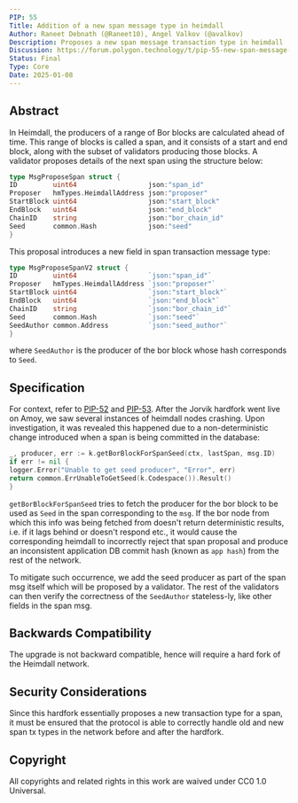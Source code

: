 ```yaml
---
PIP: 55
Title: Addition of a new span message type in heimdall
Author: Raneet Debnath (@Raneet10), Angel Valkov (@avalkov)
Description: Proposes a new span message transaction type in heimdall
Discussion: https://forum.polygon.technology/t/pip-55-new-span-message-type-in-heimdall/20510
Status: Final
Type: Core
Date: 2025-01-08
---
```


## Abstract
In Heimdall, the producers of a range of Bor blocks are calculated ahead of time. This range of blocks is called a span, and it consists of a start and end block, along with the subset of validators producing those blocks.
A validator proposes details of the next span using the structure below:

```go
type MsgProposeSpan struct {
ID         uint64                  json:"span_id"
Proposer   hmTypes.HeimdallAddress json:"proposer"
StartBlock uint64                  json:"start_block"
EndBlock   uint64                  json:"end_block"
ChainID    string                  json:"bor_chain_id"
Seed       common.Hash             json:"seed"
}
```

This proposal introduces a new field in span transaction message type:

```go
type MsgProposeSpanV2 struct {
ID         uint64                  `json:"span_id"`
Proposer   hmTypes.HeimdallAddress `json:"proposer"`
StartBlock uint64                  `json:"start_block"`
EndBlock   uint64                  `json:"end_block"`
ChainID    string                  `json:"bor_chain_id"`
Seed       common.Hash             `json:"seed"`
SeedAuthor common.Address          `json:"seed_author"`
}
```

where `SeedAuthor` is the producer of the bor block whose hash corresponds to `Seed`.

## Specification
For context, refer to [PIP-52](https://github.com/maticnetwork/Polygon-Improvement-Proposals/blob/main/PIPs/PIP-52.md) and [PIP-53](https://github.com/maticnetwork/Polygon-Improvement-Proposals/blob/main/PIPs/PIP-53.md).
After the Jorvik hardfork went live on Amoy, we saw several instances of heimdall nodes crashing. Upon investigation, it was revealed this happened due to a non-deterministic change introduced when a span is being committed in the database:

```go
_, producer, err := k.getBorBlockForSpanSeed(ctx, lastSpan, msg.ID)
if err != nil {
logger.Error("Unable to get seed producer", "Error", err)
return common.ErrUnableToGetSeed(k.Codespace()).Result()
}
```

`getBorBlockForSpanSeed` tries to fetch the producer for the bor block to be used as `Seed` in the span corresponding to the `msg`. If the bor node from which this info was being fetched from doesn't return deterministic results, i.e. if it lags behind or doesn't respond etc., it would cause the corresponding heimdall to incorrectly reject that span proposal and produce an inconsistent application DB commit hash (known as `app hash`) from the rest of the network.

To mitigate such occurrence, we add the seed producer as part of the span msg itself which will be proposed by a validator. The rest of the validators can then verify the correctness of the `SeedAuthor` stateless-ly, like other fields in the span msg.

## Backwards Compatibility
The upgrade is not backward compatible, hence will require a hard fork of the Heimdall network.

## Security Considerations
Since this hardfork essentially proposes a new transaction type for a span, it must be ensured that the protocol is able to correctly handle old and new span tx types in the network before and after the hardfork.

## Copyright
All copyrights and related rights in this work are waived under CC0 1.0 Universal.
